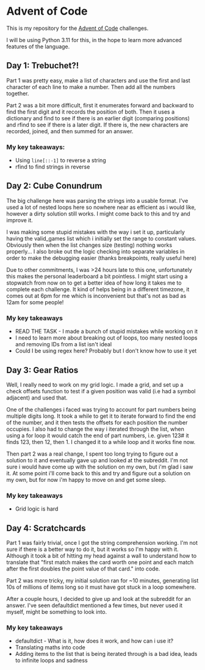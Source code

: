 # Advent of Code

This is my repository for the [Advent of Code](https://adventofcode.com/) challenges.

I will be using Python 3.11 for this, in the hope to learn more advanced features of the language.

## Day 1: Trebuchet?!

Part 1 was pretty easy, make a list of characters and use the first and last character of each line to make a number. Then add all the numbers together.

Part 2 was a bit more difficult, first it enumerates forward and backward to find the first digit and it records the position of both. Then it uses a dictionary and find to see if there is an earlier digit (comparing positions) and rfind to see if there is a later digit. If there is, the new characters are recorded, joined, and then summed for an answer.

### My key takeaways:
* Using `line[::-1]` to reverse a string
* rfind to find strings in reverse


## Day 2: Cube Conundrum

The big challenge here was parsing the strings into a usable format. I've used a lot of nested loops here so nowhere near as efficient as i would like, however a dirty solution still works. I might come back to this and try and improve it. 

I was making some stupid mistakes with the way i set it up, particularly having the valid_games list which i initially set the range to constant values. Obviously then when the list changes size (testing) nothing works properly... 
I also broke out the logic checking into separate variables in order to make the debugging easier (thanks breakpoints, really useful here)

Due to other commitments, I was >24 hours late to this one, unfortunately this makes the personal leaderboard a bit pointless. I might start using a stopwatch from now on to get a better idea of how long it takes me to complete each challenge. 
It kind of helps being in a different timezone, it comes out at 6pm for me which is inconvenient but that's not as bad as 12am for some people!

### My key takeaways
* READ THE TASK - I made a bunch of stupid mistakes while working on it
* I need to learn more about breaking out of loops, too many nested loops and removing IDs from a list isn't ideal
* Could I be using regex here? Probably but I don't know how to use it yet


## Day 3: Gear Ratios

Well, I really need to work on my grid logic. I made a grid, and set up a check offsets function to test if a given position was valid (i.e had a symbol adjacent) and used that.

One of the challenges i faced was trying to account for part numbers being multiple digits long. It took a while to get it to iterate forward to find the end of the number, and it then tests the offsets for each position the number occupies. 
I also had to change the way i iterated through the list, when using a for loop it would catch the end of part numbers, i.e. given 123# it finds 123, then 12, then 1. I changed it to a while loop and it works fine now.

Then part 2 was a real change, I spent too long trying to figure out a solution to it and eventually gave up and looked at the subreddit. I'm not sure i would have come up with the solution on my own, but i'm glad i saw it.
At some point i'll come back to this and try and figure out a solution on my own, but for now i'm happy to move on and get some sleep.

### My key takeaways
* Grid logic is hard


## Day 4: Scratchcards 

Part 1 was fairly trivial, once I got the string comprehension working. I'm not sure if there is a better way to do it, but it works so I'm happy with it. Although it took a bit of hitting my head against a wall to understand how to translate that "first match makes the card worth one point and each match after the first doubles the point value of that card." into code.

Part 2 was more tricky, my initial solution ran for ~10 minutes, generating list 10s of millions of items long so it must have got stuck in a loop somewhere. 

After a couple hours, I decided to give up and look at the subreddit for an answer. I've seen defaultdict mentioned a few times, but never used it myself, might be something to look into.

### My key takeaways
* defaultdict - What is it, how does it work, and how can i use it?
* Translating maths into code
* Adding items to the list that is being iterated through is a bad idea, leads to infinite loops and sadness